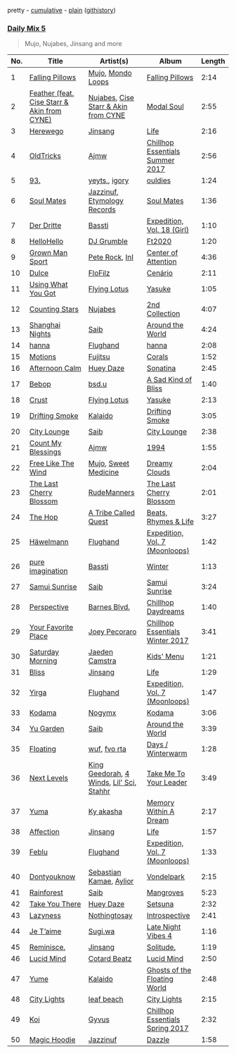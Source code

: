 pretty - [cumulative](/playlists/cumulative/Daily%20Mix%205.md) - [plain](/playlists/plain/37i9dQZF1E36TO0q54WsJv) ([githistory](https://github.githistory.xyz/vitokorn/spotify-playlist-archive/blob/master/playlists/plain/37i9dQZF1E36TO0q54WsJv))

### [Daily Mix 5](https://open.spotify.com/playlist/37i9dQZF1E36TO0q54WsJv)

> Mujo, Nujabes, Jinsang and more

| No. | Title | Artist(s) | Album | Length |
|---|---|---|---|---|
| 1 | [Falling Pillows](https://open.spotify.com/track/4vJDPvZowHVyQdyy7qb1PA) | [Mujo](https://open.spotify.com/artist/0vg08N1z9G9LrGLkG1nNDS), [Mondo Loops](https://open.spotify.com/artist/1XFN3VcuKr4tsTtQlRiTgK) | [Falling Pillows](https://open.spotify.com/album/1pw0Qg5h03nwXkktGA2v6r) | 2:14 |
| 2 | [Feather (feat. Cise Starr & Akin from CYNE)](https://open.spotify.com/track/2ej1A2Ze6P2EOW7KfIosZR) | [Nujabes](https://open.spotify.com/artist/3Rq3YOF9YG9YfCWD4D56RZ), [Cise Starr & Akin from CYNE](https://open.spotify.com/artist/0NQ5kUvKwC9r53V095i0np) | [Modal Soul](https://open.spotify.com/album/6nVACH6a27eOWiumAJhDWS) | 2:55 |
| 3 | [Herewego](https://open.spotify.com/track/3bHpkZ3pPreRBGFxSMb1Ac) | [Jinsang](https://open.spotify.com/artist/5FsfZj0Mp6YwEWytuJUcWt) | [Life](https://open.spotify.com/album/0N0l3JnVMd4hFhS5V2d1iY) | 2:16 |
| 4 | [OldTricks](https://open.spotify.com/track/3LBSmb0HU8VgcWyovHGuId) | [Ajmw](https://open.spotify.com/artist/64StAk1W7veJKQ9x0rlE2R) | [Chillhop Essentials Summer 2017](https://open.spotify.com/album/2oDWf69KuKJ2kIw7GDF09K) | 2:56 |
| 5 | [93.](https://open.spotify.com/track/3wB5zknP24ao7UU7RcLxgB) | [yeyts.](https://open.spotify.com/artist/4fawpeTlkJtDMXDzJmBYSR), [igory](https://open.spotify.com/artist/1TPZvujEmCbb9Yw7QwoTH9) | [ouldies](https://open.spotify.com/album/5PnTCOjdRXgtrrL3gCB2Yi) | 1:24 |
| 6 | [Soul Mates](https://open.spotify.com/track/7pFRhCj70NUNZG4xMDEQj8) | [Jazzinuf](https://open.spotify.com/artist/6rJ1GwtHin2BJbKLuNn9pi), [Etymology Records](https://open.spotify.com/artist/6sHwGhhYxjbUEiT06hnt20) | [Soul Mates](https://open.spotify.com/album/0FlFKikrKvQwyWgkItuS4S) | 1:36 |
| 7 | [Der Dritte](https://open.spotify.com/track/4rCzoJztCW9Hr3M7UtM8aq) | [Bassti](https://open.spotify.com/artist/0tFVT92PBHTTLoKmS8WbFP) | [Expedition, Vol. 18 (Girl)](https://open.spotify.com/album/54IjRainY8NtZpZN2LYZBg) | 1:10 |
| 8 | [HelloHello](https://open.spotify.com/track/65IGYjWJG1Esvl5vA8UTqA) | [DJ Grumble](https://open.spotify.com/artist/2oJgWr3LkpO9g9NyL8hiOJ) | [Ft2020](https://open.spotify.com/album/0p5mV0kuREHXYuE2YFDnZp) | 1:20 |
| 9 | [Grown Man Sport](https://open.spotify.com/track/6hANdvhL9H7bkESqIVeVIZ) | [Pete Rock](https://open.spotify.com/artist/3BeQqzKdlARoOd6y30kCO2), [InI](https://open.spotify.com/artist/5gv2yt9ii2nJ2tu39FPigj) | [Center of Attention](https://open.spotify.com/album/2VXkgdiXFunIO581a4vqcR) | 4:36 |
| 10 | [Dulce](https://open.spotify.com/track/5aSrXN3rZZ0PIBedIARf6r) | [FloFilz](https://open.spotify.com/artist/39ZQx0618UYVBgGTDOJ2ds) | [Cenário](https://open.spotify.com/album/6SmwHb5n3ep8QmfhlXmDCJ) | 2:11 |
| 11 | [Using What You Got](https://open.spotify.com/track/2dQNBDqHumZS3tfzjrfUHi) | [Flying Lotus](https://open.spotify.com/artist/29XOeO6KIWxGthejQqn793) | [Yasuke](https://open.spotify.com/album/0tOVrY13drf4AGBWtSIkgX) | 1:05 |
| 12 | [Counting Stars](https://open.spotify.com/track/7KMm1zF2QOTSw2t01IAFif) | [Nujabes](https://open.spotify.com/artist/3Rq3YOF9YG9YfCWD4D56RZ) | [2nd Collection](https://open.spotify.com/album/1uFAVpKOz5CBiaMxVnA9UW) | 4:07 |
| 13 | [Shanghai Nights](https://open.spotify.com/track/1es71gP1Ljrf6KVvqR1T75) | [Saib](https://open.spotify.com/artist/6N4HlHINMvoTyAL0yhBUCk) | [Around the World](https://open.spotify.com/album/3UgC3J0xdyEaLXHqRnt7Wy) | 4:24 |
| 14 | [hanna](https://open.spotify.com/track/4zQvO9D1hfguvTDqwuiVEJ) | [Flughand](https://open.spotify.com/artist/6x5HLaMcoxaULXpgN0NJbb) | [hanna](https://open.spotify.com/album/24dau6DPrH3oKMA1RssGmz) | 2:08 |
| 15 | [Motions](https://open.spotify.com/track/3jvvWgEI8XDX1J5gBamSNg) | [Fujitsu](https://open.spotify.com/artist/2a42gzUH51UAvwcfy0N6JT) | [Corals](https://open.spotify.com/album/1o5iflLRe5yh0B8o9gbbF4) | 1:52 |
| 16 | [Afternoon Calm](https://open.spotify.com/track/48GxDUMiiTQ4e7EvsU5hRq) | [Huey Daze](https://open.spotify.com/artist/5WWaSxxDu0B6pDpeZJke3Y) | [Sonatina](https://open.spotify.com/album/28sxvPZfJSRNw0yOwZ3pPU) | 2:45 |
| 17 | [Bebop](https://open.spotify.com/track/1C04mZZEDtVhssZeokAd7o) | [bsd.u](https://open.spotify.com/artist/5ng3zK89O4P9BHqLFwkcXn) | [A Sad Kind of Bliss](https://open.spotify.com/album/5Qdsl6dIvWnrgnMnVPYHDg) | 1:40 |
| 18 | [Crust](https://open.spotify.com/track/6ri6ZQWxqIZgYd2RfsnKNa) | [Flying Lotus](https://open.spotify.com/artist/29XOeO6KIWxGthejQqn793) | [Yasuke](https://open.spotify.com/album/0tOVrY13drf4AGBWtSIkgX) | 2:13 |
| 19 | [Drifting Smoke](https://open.spotify.com/track/1FfpfoaHTO2FxpMSBjLWYi) | [Kalaido](https://open.spotify.com/artist/5LXHT7v9uYGrsyEnL9q9K8) | [Drifting Smoke](https://open.spotify.com/album/6AzZmCJhhE7bmRamjbaIDQ) | 3:05 |
| 20 | [City Lounge](https://open.spotify.com/track/1hxcBxHHWA57B1xiDPZpNs) | [Saib](https://open.spotify.com/artist/6N4HlHINMvoTyAL0yhBUCk) | [City Lounge](https://open.spotify.com/album/3h5tijEzorb1rt6puc1jwy) | 2:38 |
| 21 | [Count My Blessings](https://open.spotify.com/track/0Yx45lj5VL6WczL5ODSG4g) | [Ajmw](https://open.spotify.com/artist/64StAk1W7veJKQ9x0rlE2R) | [1994](https://open.spotify.com/album/4UQrO2Lnf8BWfWrgHhejLP) | 1:55 |
| 22 | [Free Like The Wind](https://open.spotify.com/track/0KkPRly5Gd5jCNpxdllp0Y) | [Mujo](https://open.spotify.com/artist/0vg08N1z9G9LrGLkG1nNDS), [Sweet Medicine](https://open.spotify.com/artist/0CF9CnQbK6uS8u78KVnIPv) | [Dreamy Clouds](https://open.spotify.com/album/4U8OpG4PweLFkAPSY8cogp) | 2:04 |
| 23 | [The Last Cherry Blossom](https://open.spotify.com/track/6jUIdbS9JKg3wRHhNSfzkC) | [RudeManners](https://open.spotify.com/artist/7uoMitAIXMAIOHd6pBGApa) | [The Last Cherry Blossom](https://open.spotify.com/album/3AeTTdH4CMIPiojfhxVWG2) | 2:01 |
| 24 | [The Hop](https://open.spotify.com/track/7f1UEGMBMuXfLBP5XANfrW) | [A Tribe Called Quest](https://open.spotify.com/artist/09hVIj6vWgoCDtT03h8ZCa) | [Beats, Rhymes & Life](https://open.spotify.com/album/0EguP4tsJurU5I8ocCxdyb) | 3:27 |
| 25 | [Häwelmann](https://open.spotify.com/track/1GtWbHYL0hXdSQ2khyDMVm) | [Flughand](https://open.spotify.com/artist/6x5HLaMcoxaULXpgN0NJbb) | [Expedition, Vol. 7 (Moonloops)](https://open.spotify.com/album/7HPxDRXmH8sR74ywHbuXjM) | 1:42 |
| 26 | [pure imagination](https://open.spotify.com/track/2Hdm6UGkZyY0wilfOCo6w5) | [Bassti](https://open.spotify.com/artist/0tFVT92PBHTTLoKmS8WbFP) | [Winter](https://open.spotify.com/album/667XsaoWLaNtMdRPhBAkAI) | 1:13 |
| 27 | [Samui Sunrise](https://open.spotify.com/track/1D9DJXFwwB91MBatZ7wnSv) | [Saib](https://open.spotify.com/artist/6N4HlHINMvoTyAL0yhBUCk) | [Samui Sunrise](https://open.spotify.com/album/11SEX74GX3RCdRtrle8dKv) | 3:24 |
| 28 | [Perspective](https://open.spotify.com/track/019V57NOngssFoGhD0IwgC) | [Barnes Blvd.](https://open.spotify.com/artist/1sWWXO9dckUfAgKYJLZ8Nc) | [Chillhop Daydreams](https://open.spotify.com/album/5Tv8LWNku2lmWXxAy4xYhI) | 1:40 |
| 29 | [Your Favorite Place](https://open.spotify.com/track/2p6es5NEF5CBRrKC1lJHri) | [Joey Pecoraro](https://open.spotify.com/artist/44insiIQApkRaCMIbuaISJ) | [Chillhop Essentials Winter 2017](https://open.spotify.com/album/0Gec7sa8MPlj5cW9JbqwEl) | 3:41 |
| 30 | [Saturday Morning](https://open.spotify.com/track/4nhcOOSb7RubUsFWtWHlwH) | [Jaeden Camstra](https://open.spotify.com/artist/1xOgtDBKnZvSLAgCVSOmNH) | [Kids' Menu](https://open.spotify.com/album/5QZRe9oZyiwJG3LqYzLQc2) | 1:21 |
| 31 | [Bliss](https://open.spotify.com/track/30uAtblH8u7VYcYGGZMIPz) | [Jinsang](https://open.spotify.com/artist/5FsfZj0Mp6YwEWytuJUcWt) | [Life](https://open.spotify.com/album/0N0l3JnVMd4hFhS5V2d1iY) | 1:29 |
| 32 | [Yirga](https://open.spotify.com/track/6KTdB6OGAd5gpGVhamOFp1) | [Flughand](https://open.spotify.com/artist/6x5HLaMcoxaULXpgN0NJbb) | [Expedition, Vol. 7 (Moonloops)](https://open.spotify.com/album/7HPxDRXmH8sR74ywHbuXjM) | 1:47 |
| 33 | [Kodama](https://open.spotify.com/track/4Umx3U9NAiorxTL6DUoGY8) | [Nogymx](https://open.spotify.com/artist/0F1wth3t5bL0Vdjuk34yMP) | [Kodama](https://open.spotify.com/album/4S9RRERSAdBcIi0QcTnZmG) | 3:06 |
| 34 | [Yu Garden](https://open.spotify.com/track/5cdYg4l2l34xNKY5IUDBp4) | [Saib](https://open.spotify.com/artist/6N4HlHINMvoTyAL0yhBUCk) | [Around the World](https://open.spotify.com/album/3UgC3J0xdyEaLXHqRnt7Wy) | 3:39 |
| 35 | [Floating](https://open.spotify.com/track/5KHe3KEWTJm74VuCGYEF9l) | [wuf](https://open.spotify.com/artist/3e2HPVhdESPqMSoQMCpmtq), [fvo rta](https://open.spotify.com/artist/05Nc9vhAXY8MwauXwsiTzh) | [Days / Winterwarm](https://open.spotify.com/album/1UhhBOgJDplVQtyHbPk0iM) | 1:28 |
| 36 | [Next Levels](https://open.spotify.com/track/58MeeOMk6PMQxXWY9YCNPD) | [King Geedorah](https://open.spotify.com/artist/77AKJs9SJqxHXbPgtJPKRa), [4 Winds](https://open.spotify.com/artist/2jmmcoLcWpHWHuEURN7pnT), [Lil' Sci](https://open.spotify.com/artist/5CoK4J1oEyKUdLVsVZRwCO), [Stahhr](https://open.spotify.com/artist/6wkhmi47U2W7idLK5sl91l) | [Take Me To Your Leader](https://open.spotify.com/album/1mrhahrlJu5JfzgeV6Cy8t) | 3:49 |
| 37 | [Yuma](https://open.spotify.com/track/6MY97qjrGhY765f6vgFOCX) | [Ky akasha](https://open.spotify.com/artist/4961tplpADAjhtfTzgBtKk) | [Memory Within A Dream](https://open.spotify.com/album/5ExpE7QngmNtvMKrTS1dlc) | 2:17 |
| 38 | [Affection](https://open.spotify.com/track/3ukklzkdKjDzqkroiXTvf4) | [Jinsang](https://open.spotify.com/artist/5FsfZj0Mp6YwEWytuJUcWt) | [Life](https://open.spotify.com/album/0N0l3JnVMd4hFhS5V2d1iY) | 1:57 |
| 39 | [Feblu](https://open.spotify.com/track/6EHGGXkOd5APGB3bxEqekX) | [Flughand](https://open.spotify.com/artist/6x5HLaMcoxaULXpgN0NJbb) | [Expedition, Vol. 7 (Moonloops)](https://open.spotify.com/album/7HPxDRXmH8sR74ywHbuXjM) | 1:33 |
| 40 | [Dontyouknow](https://open.spotify.com/track/4PnMZm9M4OPKWk1WH1tRoT) | [Sebastian Kamae](https://open.spotify.com/artist/7GsvnIE0bUBu6WZXO3ryJe), [Aylior](https://open.spotify.com/artist/2yCHwCR4w8pZyoSCyoQQfx) | [Vondelpark](https://open.spotify.com/album/7CvniaCDxUplsA1LP3vPNJ) | 2:15 |
| 41 | [Rainforest](https://open.spotify.com/track/3VImvKmD9DOE7EguqDLerh) | [Saib](https://open.spotify.com/artist/6N4HlHINMvoTyAL0yhBUCk) | [Mangroves](https://open.spotify.com/album/4V8fFqbIsI8vl55v71dqJQ) | 5:23 |
| 42 | [Take You There](https://open.spotify.com/track/7pn7E6FglPjV1dDaknCaD8) | [Huey Daze](https://open.spotify.com/artist/5WWaSxxDu0B6pDpeZJke3Y) | [Setsuna](https://open.spotify.com/album/7MFvFVNg8VQAar6XjEUj8R) | 2:32 |
| 43 | [Lazyness](https://open.spotify.com/track/3fxuGqeyaOSeZfb2h23b7Z) | [Nothingtosay](https://open.spotify.com/artist/53xwq54syWZgXoordzYUnA) | [Introspective](https://open.spotify.com/album/2PUwnZituQtWJEDtCvdHNY) | 2:41 |
| 44 | [Je T’aime](https://open.spotify.com/track/2B0UezheyCxqnjRO5AG0j9) | [Sugi.wa](https://open.spotify.com/artist/0XUBVuE1odesNug0oKt9Me) | [Late Night Vibes 4](https://open.spotify.com/album/4iKhCDsroRhqBYIBfrSFHE) | 1:16 |
| 45 | [Reminisce.](https://open.spotify.com/track/32nzvcvGlAfbo4ysCsUoYv) | [Jinsang](https://open.spotify.com/artist/5FsfZj0Mp6YwEWytuJUcWt) | [Solitude.](https://open.spotify.com/album/4pOgOcGtMOVGBTGbcaqvTw) | 1:19 |
| 46 | [Lucid Mind](https://open.spotify.com/track/7e5SgYZa4YA4ZbUXyoQqQw) | [Cotard Beatz](https://open.spotify.com/artist/7jmEQhBTQ9WVTdHmclo7GC) | [Lucid Mind](https://open.spotify.com/album/1bujw4cWZCSl2CXCBhrzWs) | 2:50 |
| 47 | [Yume](https://open.spotify.com/track/1ll1Yzf243lpRAgBQ4TDEU) | [Kalaido](https://open.spotify.com/artist/5LXHT7v9uYGrsyEnL9q9K8) | [Ghosts of the Floating World](https://open.spotify.com/album/3eZvLeVJrxO4eA8CUogkZS) | 2:48 |
| 48 | [City Lights](https://open.spotify.com/track/4pD9KoCT5R3F1wcibKtuXq) | [leaf beach](https://open.spotify.com/artist/5fQYCNYjrT9c4ZssNrC0gh) | [City Lights](https://open.spotify.com/album/3ffIqYnK9r3VEbdWrKAhgw) | 2:15 |
| 49 | [Koi](https://open.spotify.com/track/5zaVUfHKidYZ8xIsDOnWl6) | [Gyvus](https://open.spotify.com/artist/6qNRi3Mn9apPNnMSt6Qbvn) | [Chillhop Essentials Spring 2017](https://open.spotify.com/album/0Mr3TYA4sKQVPUeQp16Q7i) | 2:32 |
| 50 | [Magic Hoodie](https://open.spotify.com/track/3Q5uu90ueSV1hk1bIKYBKu) | [Jazzinuf](https://open.spotify.com/artist/6rJ1GwtHin2BJbKLuNn9pi) | [Dazzle](https://open.spotify.com/album/3lJ3wJoBUclrt7c1QNHAwv) | 1:58 |
